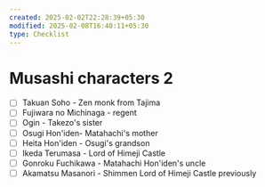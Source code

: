 ```yaml
---
created: 2025-02-02T22:28:39+05:30
modified: 2025-02-08T16:40:11+05:30
type: Checklist
---
```


# Musashi characters 2

- [ ] Takuan Soho - Zen monk from Tajima
- [ ] Fujiwara no Michinaga - regent
- [ ] Ogin - Takezo's sister
- [ ] Osugi Hon'iden- Matahachi's mother
- [ ] Heita Hon'iden - Osugi's grandson
- [ ] Ikeda Terumasa - Lord of Himeji Castle
- [ ] Gonroku Fuchikawa - Matahachi Hon'iden's uncle
- [ ] Akamatsu Masanori - Shimmen Lord of Himeji Castle previously 

